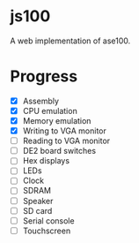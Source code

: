 # js100
A web implementation of ase100.

# Progress
- [x] Assembly
- [x] CPU emulation
- [x] Memory emulation
- [x] Writing to VGA monitor
- [ ] Reading to VGA monitor
- [ ] DE2 board switches
- [ ] Hex displays
- [ ] LEDs
- [ ] Clock
- [ ] SDRAM
- [ ] Speaker
- [ ] SD card
- [ ] Serial console
- [ ] Touchscreen